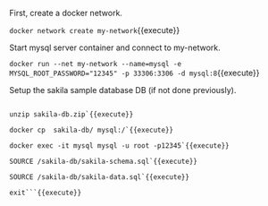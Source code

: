 First, create a docker network.

`docker network create my-network`{{execute}}


Start mysql server container and connect to my-network.

`docker run --net my-network --name=mysql -e MYSQL_ROOT_PASSWORD="12345" -p 33306:3306 -d mysql:8`{{execute}}


Setup the sakila sample database DB (if not done previously).

```wget https://downloads.mysql.com/docs/sakila-db.zip

unzip sakila-db.zip`{{execute}}

docker cp  sakila-db/ mysql:/`{{execute}}

docker exec -it mysql mysql -u root -p12345`{{execute}}

SOURCE /sakila-db/sakila-schema.sql`{{execute}}

SOURCE /sakila-db/sakila-data.sql`{{execute}}

exit```{{execute}}

